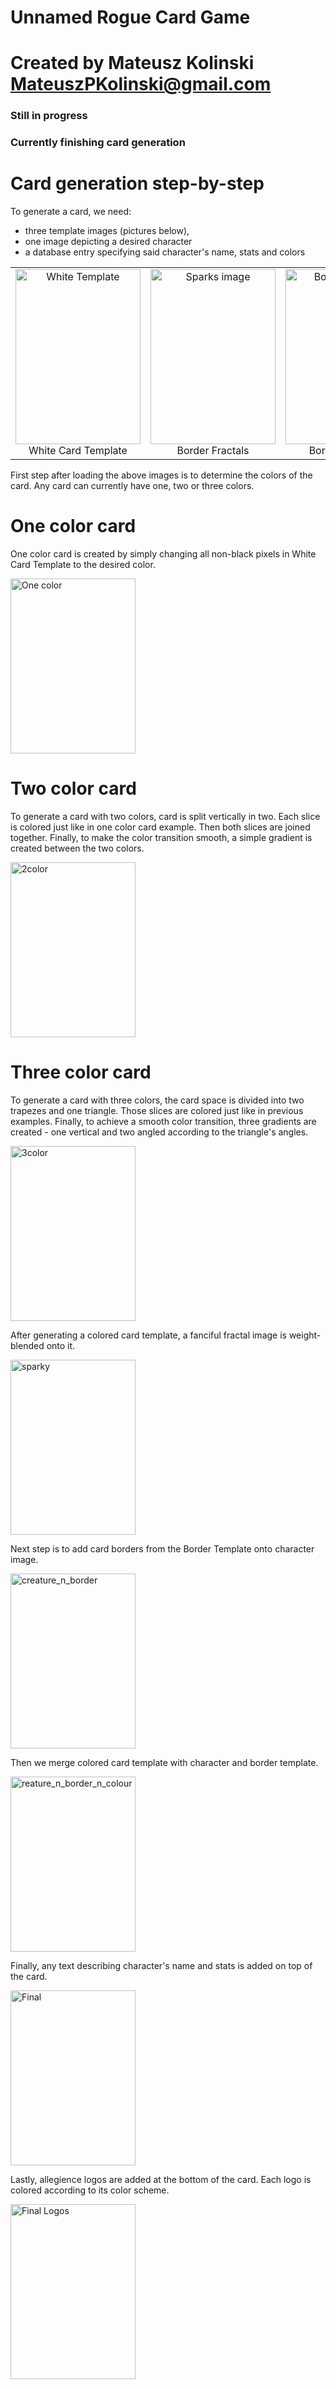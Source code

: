 # Unnamed Rogue Card Game
# Created by Mateusz Kolinski MateuszPKolinski@gmail.com

### Still in progress
### Currently finishing card generation

# Card generation step-by-step

To generate a card, we need:
- three template images (pictures below),
- one image depicting a desired character
- a database entry specifying said character's name, stats and colors

| | | |
|:-----------------------:|:-------------------------:|:-------------------------:|
| <img width="200" height="280" alt="White Template" src="https://raw.githubusercontent.com/MateuszKolinski/RogueProject/refs/heads/main/Templates/WhiteTemplate.png"> White Card Template |  <img width="200" height="280" alt="Sparks image" src="https://raw.githubusercontent.com/MateuszKolinski/RogueProject/refs/heads/main/Templates/Web.png"> Border Fractals | <img width="200" height="280" alt="Border Template" src="https://github.com/MateuszKolinski/RogueProject/blob/main/Templates/InnerBorderTemplate.png?raw=true"> Border Template |

First step after loading the above images is to determine the colors of the card. Any card can currently have one, two or three colors. 

# One color card

One color card is created by simply changing all non-black pixels in White Card Template to the desired color.

<img width="200" height="280" alt="One color" src="https://raw.githubusercontent.com/MateuszKolinski/RogueProject/refs/heads/main/assets/1color.png">

# Two color card

To generate a card with two colors, card is split vertically in two. Each slice is colored just like in one color card example. Then both slices are joined together. Finally, to make the color transition smooth, a simple gradient is created between the two colors.

<img width="200" height="280" alt="2color" src=https://raw.githubusercontent.com/MateuszKolinski/RogueProject/refs/heads/main/assets/2color.png>

# Three color card

To generate a card with three colors, the card space is divided into two trapezes and one triangle. Those slices are colored just like in previous examples. Finally, to achieve a smooth color transition, three gradients are created - one vertical and two angled according to the triangle's angles. 

<img width="200" height="280" alt="3color" src=https://raw.githubusercontent.com/MateuszKolinski/RogueProject/refs/heads/main/assets/3color.png>

After generating a colored card template, a fanciful fractal image is weight-blended onto it.

<img width="200" height="280" alt="sparky" src=https://raw.githubusercontent.com/MateuszKolinski/RogueProject/refs/heads/main/assets/sparky.png>

Next step is to add card borders from the Border Template onto character image.

<img width="200" height="280" alt="creature_n_border" src=https://raw.githubusercontent.com/MateuszKolinski/RogueProject/refs/heads/main/assets/creature_n_border.png>

Then we merge colored card template with character and border template.

<img width="200" height="280" alt="reature_n_border_n_colour" src=https://raw.githubusercontent.com/MateuszKolinski/RogueProject/refs/heads/main/assets/creature_n_border_n_colour.png>

Finally, any text describing character's name and stats is added on top of the card.

<img width="200" height="280" alt="Final" src=https://raw.githubusercontent.com/MateuszKolinski/RogueProject/refs/heads/main/assets/final.png>

Lastly, allegience logos are added at the bottom of the card. Each logo is colored according to its color scheme.

<img width="200" height="280" alt="Final Logos" src=https://raw.githubusercontent.com/MateuszKolinski/RogueProject/refs/heads/main/assets/final.png>

